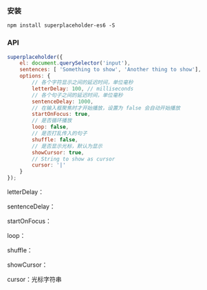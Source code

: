 ### 安装
```
npm install superplaceholder-es6 -S
```

### API
```js
superplaceholder({
    el: document.querySelector('input'),
    sentences: [ 'Something to show', 'Another thing to show'],
    options: {
        // 各个字符显示之间的延迟时间，单位毫秒
        letterDelay: 100, // milliseconds
        // 各个句子之间的延迟时间，单位毫秒
        sentenceDelay: 1000,
        // 在输入框聚焦时才开始播放，设置为 false 会自动开始播放
        startOnFocus: true,
        // 是否循环播放
        loop: false,
        // 是否打乱传入的句子
        shuffle: false,
        // 是否显示光标，默认为显示
        showCursor: true,
        // String to show as cursor
        cursor: '|'
    }
});
```

letterDelay：

sentenceDelay：

startOnFocus：

loop：

shuffle：

showCursor：

cursor：光标字符串